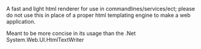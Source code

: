 ﻿
A fast and light html renderer for use in commandlines/services/ect; please do not use this in place of a proper html templating engine to make a web application.

Meant to be more concise in its usage than the .Net System.Web.UI.HtmlTextWriter